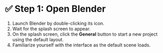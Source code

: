 # ✅ Step 1: Open Blender

1. Launch Blender by double-clicking its icon.
2. Wait for the splash screen to appear.
3. On the splash screen, click the **General** button to start a new project using the default layout.
4. Familiarize yourself with the interface as the default scene loads.
